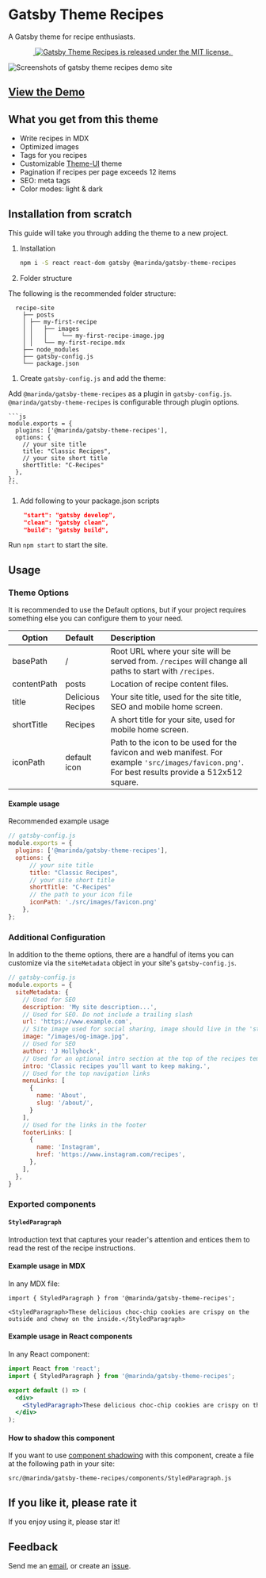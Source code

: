 # Gatsby Theme Recipes

A Gatsby theme for recipe enthusiasts.

<p align="center">
  <a href="https://www.npmjs.com/package/@marinda/gatsby-theme-recipes" target="_blank">
    <img src="https://badgen.net/npm/v/@marinda/gatsby-theme-recipes" alt="">
    </a>
 <a href="https://github.com/mariiinda/gatsby-theme-recipes/blob/master/packages/gatsby-theme-recipes/LICENSE" target="_blank">
    <img src="https://img.shields.io/badge/license-MIT-blue.svg" alt="Gatsby Theme Recipes is released under the MIT license." />
  </a>
  <a href="https://www.npmjs.com/package/@marinda/gatsby-theme-recipes" target="_blank">
    <img src="https://badgen.net/npm/dt/@marinda/gatsby-theme-recipes" alt="">
  </a>
</p>

![Screenshots of gatsby theme recipes demo site](https://github.com/mariiinda/gatsby-theme-recipes/raw/master/assets/cover.jpg?raw=true)

## [View the Demo](https://recipes-demo.marinda.me/)

## What you get from this theme

- Write recipes in MDX
- Optimized images
- Tags for you recipes
- Customizable [Theme-UI](https://theme-ui.com/) theme
- Pagination if recipes per page exceeds 12 items
- SEO: meta tags
- Color modes: light & dark

## Installation from scratch

This guide will take you through adding the theme to a new project.

1.  Installation

    ```sh
    npm i -S react react-dom gatsby @marinda/gatsby-theme-recipes
    ```



2. Folder structure

The following is the recommended folder structure:

```
  recipe-site
    ├── posts
    │ ├── my-first-recipe
    │ │   ├── images
    │ │   │    └── my-first-recipe-image.jpg
    │ │   └── my-first-recipe.mdx
    ├── node_modules
    ├── gatsby-config.js
    └── package.json
```

1.  Create `gatsby-config.js` and add the theme:

Add `@marinda/gatsby-theme-recipes` as a plugin in `gatsby-config.js`.
`@marinda/gatsby-theme-recipes` is configurable through plugin options.

    ```js
    module.exports = {
      plugins: ['@marinda/gatsby-theme-recipes'],
      options: {
        // your site title
        title: "Classic Recipes",
        // your site short title
        shortTitle: "C-Recipes"
      },
    };
    ```

1. Add following to your package.json scripts
    ```json
     "start": "gatsby develop",
     "clean": "gatsby clean",
     "build": "gatsby build",
    ```

Run `npm start` to start the site.

## Usage

### Theme Options



It is recommended to use the Default options, but if your project requires something else you can configure them to your need.

| Option                 |     Default     |                                                             Description                                                             |
| ---------------------- | :------------- | :--------------------------------------------------------------------------------------------------------------------------------- |
| basePath           |  /  |                                          Root URL where your site will be served from. `/recipes` will change all paths to start with `/recipes`.                                         |
| contentPath         | posts |                                         Location of recipe content files.                                         |
| title           |      Delicious Recipes      |                                                         Your site title, used for the site title, SEO and mobile home screen.                                                         |
| shortTitle            |    Recipes     |                                                   A short title for your site, used for mobile home screen.                                                   |
| iconPath               |        default icon        |                      Path to the icon to be used for the favicon and web manifest. For example `'src/images/favicon.png'`. For best results provide a 512x512 square.                      |

#### Example usage

Recommended example usage
```js
// gatsby-config.js
module.exports = {
  plugins: ['@marinda/gatsby-theme-recipes'],
  options: {
      // your site title
      title: "Classic Recipes",
      // your site short title
      shortTitle: "C-Recipes"
      // the path to your icon file
      iconPath: './src/images/favicon.png'
    },
};
```

### Additional Configuration

In addition to the theme options, there are a handful of items you can customize via the `siteMetadata` object in your site's `gatsby-config.js`.

```javascript
// gatsby-config.js
module.exports = {
  siteMetadata: {
    // Used for SEO
    description: 'My site description...',
    // Used for SEO. Do not include a trailing slash
    url: 'https://www.example.com',
    // Site image used for social sharing, image should live in the 'static' folder
    image: "/images/og-image.jpg",
    // Used for SEO
    author: 'J Hollyhock',
    // Used for an optional intro section at the top of the recipes template
    intro: 'Classic recipes you’ll want to keep making.',
    // Used for the top navigation links
    menuLinks: [
      {
        name: 'About',
        slug: '/about/',
      }
    ],
    // Used for the links in the footer
    footerLinks: [
      {
        name: 'Instagram',
        href: 'https://www.instagram.com/recipes',
      },
    ],
  },
}
```

### Exported components

#### `StyledParagraph`

Introduction text that captures your reader's attention and entices them to read the rest of the recipe instructions.

#### Example usage in MDX

In any MDX file:

```mdx
import { StyledParagraph } from '@marinda/gatsby-theme-recipes';

<StyledParagraph>These delicious choc-chip cookies are crispy on the outside and chewy on the inside.</StyledParagraph>
```

#### Example usage in React components

In any React component:

```jsx
import React from 'react';
import { StyledParagraph } from '@marinda/gatsby-theme-recipes';

export default () => (
  <div>
    <StyledParagraph>These delicious choc-chip cookies are crispy on the outside and chewy on the inside.</StyledParagraph>
  </div>
);
```

#### How to shadow this component

If you want to use [component shadowing](https://www.gatsbyjs.org/blog/2019-04-29-component-shadowing/) with this component, create a file at the following path in your site:

```
src/@marinda/gatsby-theme-recipes/components/StyledParagraph.js
```

## If you like it, please rate it

If you enjoy using it, please star it!

## Feedback

Send me an [email](mailto:hello@marinda.me), or create an [issue](https://github.com/mariiinda/gatsby-theme-recipes/issues).